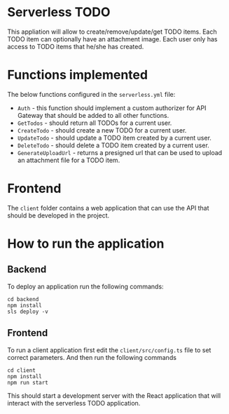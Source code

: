 # Serverless TODO

This appliation will allow to create/remove/update/get TODO items. Each TODO item can optionally have an attachment image. Each user only has access to TODO items that he/she has created. 

# Functions implemented

The below functions configured in the `serverless.yml` file:

* `Auth` - this function should implement a custom authorizer for API Gateway that should be added to all other functions.
* `GetTodos` - should return all TODOs for a current user. 
* `CreateTodo` - should create a new TODO for a current user. 
* `UpdateTodo` - should update a TODO item created by a current user. 
* `DeleteTodo` - should delete a TODO item created by a current user.
* `GenerateUploadUrl` - returns a presigned url that can be used to upload an attachment file for a TODO item. 

# Frontend

The `client` folder contains a web application that can use the API that should be developed in the project.

# How to run the application

## Backend

To deploy an application run the following commands:

```
cd backend
npm install
sls deploy -v
```

## Frontend

To run a client application first edit the `client/src/config.ts` file to set correct parameters. And then run the following commands

```
cd client
npm install
npm run start
```

This should start a development server with the React application that will interact with the serverless TODO application.

